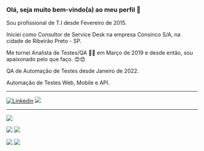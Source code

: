 ### Olá, seja muito bem-vindo(a) ao meu perfil 👋

Sou profissional de T.I desde Fevereiro de 2015. <p>
Iniciei como Consultor de Service Desk na empresa Consinco S/A, na cidade de Ribeirão Preto - SP. <p>
Me tornei Analista de Testes/QA 🔎🐞 em Março de 2019 e desde então, sou apaixonado pelo que faço. 😍😍 <p>

QA de Automação de Testes desde Janeiro de 2022.

Automação de Testes Web, Mobile e API.

---

<a href="https://www.linkedin.com/in/thinogueiras"><img alt="Linkedin" src="https://img.shields.io/badge/-LinkedIn-blue?style=for-the-badge&logo=Linkedin&logoColor=white"></a>
![](https://komarev.com/ghpvc/?username=thinogueiras&style=for-the-badge)

---
![](http://github-profile-summary-cards.vercel.app/api/cards/profile-details?username=thinogueiras&theme=github_dark)

![](http://github-profile-summary-cards.vercel.app/api/cards/repos-per-language?username=thinogueiras&theme=github_dark) ![](http://github-profile-summary-cards.vercel.app/api/cards/most-commit-language?username=thinogueiras&theme=github_dark)

![](http://github-profile-summary-cards.vercel.app/api/cards/stats?username=thinogueiras&theme=github_dark) ![](http://github-profile-summary-cards.vercel.app/api/cards/productive-time?username=thinogueiras&theme=github_dark&utcOffset=8)
